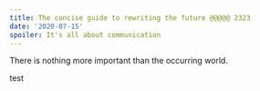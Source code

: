 ```yaml
---
title: The concise guide to rewriting the future @@@@@ 2323
date: '2020-07-15'
spoiler: It's all about communication
---
```


There is nothing more important than the occurring world. 

test

